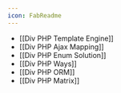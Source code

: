 ```yaml
---
icon: FabReadme
---
```

- [[Div PHP Template Engine]]
- [[Div PHP Ajax Mapping]]
- [[Div PHP Enum Solution]]
- [[Div PHP Ways]]
- [[Div PHP ORM]]
- [[Div PHP Matrix]]
